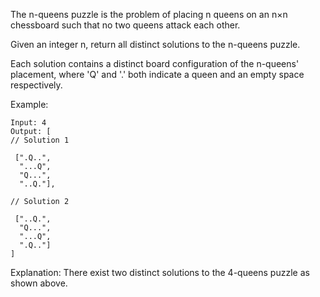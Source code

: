 The n-queens puzzle is the problem of placing n queens on an n×n chessboard such that no two queens attack each other.

Given an integer n, return all distinct solutions to the n-queens puzzle.

Each solution contains a distinct board configuration of the n-queens' placement, where 'Q' and '.' both indicate a queen and an empty space respectively.

Example:

```
Input: 4
Output: [
// Solution 1

 [".Q..",
  "...Q",
  "Q...",
  "..Q."],

// Solution 2

 ["..Q.",
  "Q...",
  "...Q",
  ".Q.."]
]
```

Explanation: There exist two distinct solutions to the 4-queens puzzle as shown above.
